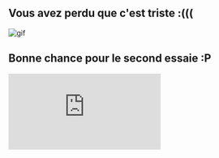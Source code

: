 ## Vous avez perdu que c'est triste :(((
![gif](https://64.media.tumblr.com/b3426b755d9ce47a6edec261a7ee0251/ba6262368e9a0526-72/s540x810/6a04c32a79db0b4c216f3af76d6fd888405f7384.gifv)

## Bonne chance pour le second essaie :P
![Retour-case-départ](https://github.com/Yahyabey48/tp-labyrinthe/blob/main/index.md)
